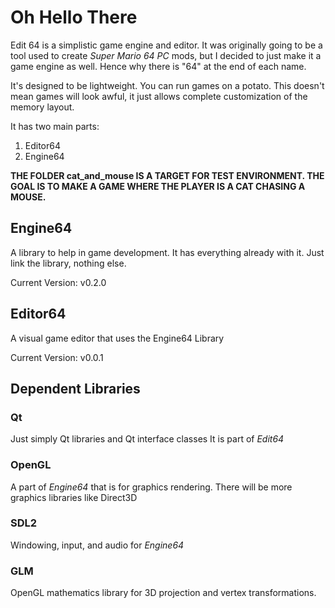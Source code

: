 # Oh Hello There

Edit 64 is a simplistic game engine and editor.
It was originally going to be a tool used to create *Super Mario 64 PC* mods, but I decided to just make it a game engine as well.
Hence why there is "64" at the end of each name.

It's designed to be lightweight. You can run games on a potato. This doesn't mean games will look awful, it just allows complete customization of the memory layout.


It has two main parts:
1. Editor64
2. Engine64


**THE FOLDER cat_and_mouse IS A TARGET FOR TEST ENVIRONMENT. THE GOAL IS TO MAKE A GAME WHERE THE PLAYER IS A CAT CHASING A MOUSE.**

## Engine64
A library to help in game development. It has everything already with it. Just link the library, nothing else.

Current Version: v0.2.0

## Editor64
A visual game editor that uses the Engine64 Library

Current Version: v0.0.1


## Dependent Libraries

### Qt
Just simply Qt libraries and Qt interface classes
It is part of *Edit64*

### OpenGL
A part of *Engine64* that is for graphics rendering.
There will be more graphics libraries like Direct3D

### SDL2
Windowing, input, and audio for *Engine64*

### GLM
OpenGL mathematics library for 3D projection and vertex transformations.
